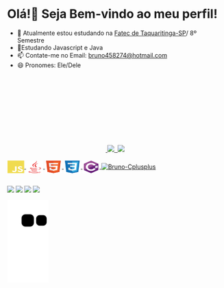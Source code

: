 # Olá!👋 Seja Bem-vindo ao meu perfil! 

- 🔭 Atualmente estou estudando na [Fatec de Taquaritinga-SP](https://www.fatectq.edu.br/)/ 8º Semestre
- 🌱Estudando Javascript e Java
- 📫 Contate-me no Email: bruno458274@hotmail.com
- 😄 Pronomes: Ele/Dele

<div align="center">
  <a href="https://github.com/BrunoBacchi">
  <img height="180em"> <img width="49%" src="https://github-readme-stats.vercel.app/api?username=BrunoBacchi&show_icons=true&theme=darcula&include_all_commits=true&count_private=true"/>
  <img height="180em"> <img width="49%" src="https://github-readme-stats.vercel.app/api/top-langs/?username=BrunoBacchi&layout=compact&langs_count=7&theme=darcula"/>
</div>

  <div style="display: inline_block"><br>
  <img align="center" alt="Bruno-Js" height="30" width="40" src="https://raw.githubusercontent.com/devicons/devicon/master/icons/javascript/javascript-plain.svg">
  <img align="center" alt="Bruno-Java" height="30" width="40" src="https://raw.githubusercontent.com/devicons/devicon/master/icons/java/java-plain.svg"> 
  <img align="center" alt="Bruno-HTML" height="30" width="40" src="https://raw.githubusercontent.com/devicons/devicon/master/icons/html5/html5-original.svg">
  <img align="center" alt="Bruno-CSS" height="30" width="40" src="https://raw.githubusercontent.com/devicons/devicon/master/icons/css3/css3-original.svg">
  <img align="center" alt="Bruno-Csharp" height="30" width="40" src="https://raw.githubusercontent.com/devicons/devicon/master/icons/csharp/csharp-original.svg">
  <img align="center" alt="Bruno-Cplusplus" height="30" width="40" src="https://cdn.jsdelivr.net/gh/devicons/devicon/icons/cplusplus/cplusplus-original.svg" />
</div>

##
  
<div> 
  <a href="https://www.instagram.com/henrybacchi_/" target="_blank"><img src="https://img.shields.io/badge/-Instagram-%23E4405F?style=for-the-badge&logo=instagram&logoColor=white" target="_blank"></a>
  <a href="mailto:bruno458274@gmail.com"><img src="https://img.shields.io/badge/-Gmail-%23333?style=for-the-badge&logo=gmail&logoColor=white" target="_blank"></a>
  <a href="https://www.linkedin.com/in/brunobacchi/" target="_blank"><img src="https://img.shields.io/badge/-LinkedIn-%230077B5?style=for-the-badge&logo=linkedin&logoColor=white" target="_blank"></a> 
  <a href="mailto:bruno458274@hotmail.com" target=_blank><img src="https://img.shields.io/badge/Microsoft_Outlook-0078D4?style=for-the-badge&logo=microsoft-outlook&logoColor=white" target="_blank"></a>
  
  ![Snake animation](https://github.com/BrunoBacchi/BrunoBacchi/blob/output/github-contribution-grid-snake.svg)
</div>
